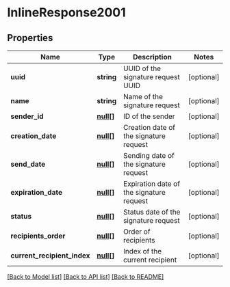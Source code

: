 # InlineResponse2001

## Properties
Name | Type | Description | Notes
------------ | ------------- | ------------- | -------------
**uuid** | **string** | UUID of the signature request UUID | [optional] 
**name** | **string** | Name of the signature request | [optional] 
**sender_id** | [**null[]**](.md) | ID of the sender | [optional] 
**creation_date** | [**null[]**](.md) | Creation date of the signature request | [optional] 
**send_date** | [**null[]**](.md) | Sending date of the signature request | [optional] 
**expiration_date** | [**null[]**](.md) | Expiration date of the signature request | [optional] 
**status** | [**null[]**](.md) | Status date of the signature request | [optional] 
**recipients_order** | [**null[]**](.md) | Order of recipients | [optional] 
**current_recipient_index** | [**null[]**](.md) | Index of the current recipient | [optional] 

[[Back to Model list]](../../README.md#documentation-for-models) [[Back to API list]](../../README.md#documentation-for-api-endpoints) [[Back to README]](../../README.md)

